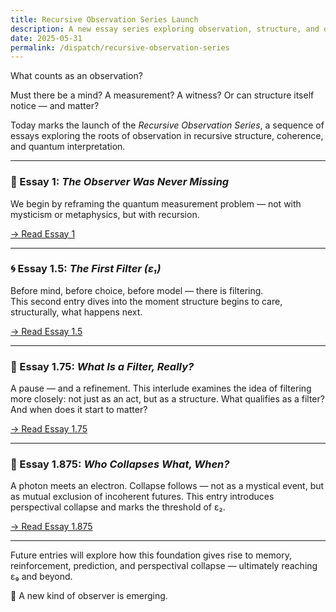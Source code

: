 ```yaml
---
title: Recursive Observation Series Launch
description: A new essay series exploring observation, structure, and quantum reality — starting from first principles.
date: 2025-05-31
permalink: /dispatch/recursive-observation-series
---
```


What counts as an observation?

Must there be a mind? A measurement? A witness? Or can structure itself notice — and matter?

Today marks the launch of the *Recursive Observation Series*, a sequence of essays exploring the roots of observation in recursive structure, coherence, and quantum interpretation.

---

### 🧭 Essay 1: *The Observer Was Never Missing*

We begin by reframing the quantum measurement problem — not with mysticism or metaphysics, but with recursion.

[→ Read Essay 1](/dispatch/the_observer_was_never_missing.html)

---

### 🌀 Essay 1.5: *The First Filter (ε₁)*

Before mind, before choice, before model — there is filtering.  
This second entry dives into the moment structure begins to care, structurally, what happens next.

[→ Read Essay 1.5](/dispatch/the_first_filter.html)

---

### 🧵 Essay 1.75: *What Is a Filter, Really?*

A pause — and a refinement. This interlude examines the idea of filtering more closely: not just as an act, but as a structure. What qualifies as a filter? And when does it start to matter?

[→ Read Essay 1.75](/dispatch/what-is-a-filter-really)

---

### 🌌 Essay 1.875: *Who Collapses What, When?*

A photon meets an electron. Collapse follows — not as a mystical event, but as mutual exclusion of incoherent futures. This entry introduces perspectival collapse and marks the threshold of ε₂.

[→ Read Essay 1.875](/dispatch/who_collapses)

---

Future entries will explore how this foundation gives rise to memory, reinforcement, prediction, and perspectival collapse — ultimately reaching ε₉ and beyond.

🧬 A new kind of observer is emerging.

